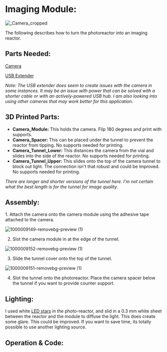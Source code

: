 <h1>Imaging Module:</h1>

![_Camera_cropped](https://github.com/user-attachments/assets/b398f27c-26b4-4100-98fb-fac003baddd9)

The following describes how to turn the photoreactor into an imaging reactor. 

<h2> Parts Needed: </h2>

[Camera](https://www.digikey.ca/en/products/detail/adafruit-industries-llc/5733/21839820)

[USB Extender](https://www.amazon.ca/UGREEN-Extension-Extender-Transfer-Playstation/dp/B00P0ES0VC/ref=sr_1_5?crid=3N7RB1UZNDPM9&dib=eyJ2IjoiMSJ9.BhVm3nQeHf4O2F3fpluVa9MnVuqOXOqPzwndRqhN5wIk5KDBnGOyOacnbayJ5clOGYHaLHxdhKI6rnkZir4PwAJsOd09U1QD9qv1fTuxgMCQPkcKCM6-ybV8UKALXnw_wskcogvQg65o7bOX424w-_h-Qt9qaEt4mN6ElmxiGWEC7KLLOdewoQaJxE13Zu6O2pco-PesKyHwSwAnMI3XakVCboK7iKjdPY2Hb6xurQVthA3WPzighLCuuS8IEw0yXjPTXVnI_6q1riQLdB_S-qeTKg8rih4-pd0e4aAKv7cEObw2ZyZiPoslMgMZFGMUNWv4swpIfWzd6cllzPrXc40BNtEXacHGO-ZcmUbCqNeN4LvlyVmxF8kmsnndf9YWSJOVJwtSmoHuiI7UzX6fD9ZlHBly3g4CTy-M4vVkOYIF1IITzI5kdRMVn7tppYce.ysUtx2_TLXXK0cOXU83ke25pdNLNYkddpoul-cmYRAo&dib_tag=se&keywords=usb%2Bextender&qid=1737577841&sprefix=usb%2Bextender%2Caps%2C96&sr=8-5&th=1)

<i>Note: The USB extender does seem to create issues with the camera in some instances. It may be an issue with power that can be solved with a shorter cable or with an actively-powered USB hub. I am also looking into using other cameras that may work better for this application. </i>

<h2> 3D Printed Parts: </h2>

- <b>Camera_Module:</b> This holds the camera. Flip 180 degrees and print with supports.
- <b>Camera_Spacer:</b> This can be placed under the tunnel to prevent the reactor from tipping. No supports needed for printing.
- <b>Camera_Tunnel_Lower:</b> This distances the camera from the vial and slides into the side of the reactor. No supports needed for printing.
- <b>Camera_Tunnel_Upper:</b> This slides onto the top of the camera tunnel to block out light. The connection isn't that robust and could be improved. No supports needed for printing. 

<i>There are longer and shorter versions of the tunnel here. I'm not certain what the best length is for the tunnel for image quality.</i>

<h2> Assembly: </h2>
1. Attach the camera onto the camera module using the adhesive tape attached to the camera. 

![1000009149-removebg-preview (1)](https://github.com/user-attachments/assets/7b673660-3737-41a5-8add-989ca68c7560)

2. Slot the camera module in at the edge of the tunnel.

![1000009152-removebg-preview (1)](https://github.com/user-attachments/assets/b504daff-9025-457d-888d-95b74aafc5f6)

3. Slide the tunnel cover onto the top of the tunnel.

![1000009151-removebg-preview (1)](https://github.com/user-attachments/assets/386e88c9-ab17-4aef-96f9-409d8a998c05)

4. Slot the tunnel onto the photoreactor. Place the camera spacer below the tunnel if you want to provide counter support. 

<h2>Lighting: </h2>

I used white [LED stars](https://www.digikey.com/en/products/detail/new-energy/LST1-01H06-3080-01/10663115) in the photo-reactor, and slid in a 0.3 mm white sheet between the reactor and the module to diffuse the light. This does create some glare. This could be improved. If you want to save time, its totally possible to use another lighting source. 

<h2> Operation & Code: </h2>
